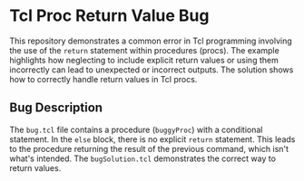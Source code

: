 # Tcl Proc Return Value Bug

This repository demonstrates a common error in Tcl programming involving the use of the `return` statement within procedures (procs).  The example highlights how neglecting to include explicit return values or using them incorrectly can lead to unexpected or incorrect outputs.  The solution shows how to correctly handle return values in Tcl procs.

## Bug Description

The `bug.tcl` file contains a procedure (`buggyProc`) with a conditional statement. In the `else` block, there is no explicit `return` statement. This leads to the procedure returning the result of the previous command, which isn't what's intended. The `bugSolution.tcl` demonstrates the correct way to return values.
